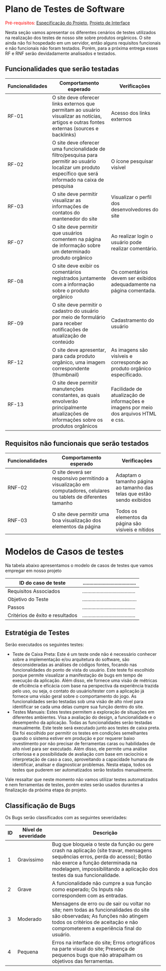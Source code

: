 # Plano de Testes de Software

<span style="color:red">Pré-requisitos: <a href="2-Especificação do Projeto.md"> Especificação do Projeto</a></span>, <a href="3-Projeto de Interface.md"> Projeto de Interface</a>

Nesta seção vamos apresentar os diferentes cenários de testes utilizados na realização dos testes de nosso site sobre produtos orgânicos. O site ainda não foi hospedado em um servidor, então alguns requisitos funcionais e não funcionais não foram testados. Porém, para a próxima entrega esses RF e RNF serão devidadamente analisados e testados.

## Funcionalidades que serão testadas

|Funcionalidades     | Comportamento esperado |Verificações|
|--------------------|------------------------------------|----------------------------------------|
|RF-01           | O site deve oferecer links externos que permitam ao usuário visualizar as notícias, artigos e outras fontes externas (sources e backlinks)| Acesso dos links externos|
|RF-02           | O site deve oferecer uma funcionalidade de filtro/pesquisa para permitir ao usuário localizar um produto específico que será informado na caixa de pesquisa| O ícone pesquisar visível
|RF-03       | O site deve permitir visualizar as informações de contatos do mantenedor do site| Visualizar o perfil dos desenvolvedores do site | 
|RF-07       | O site deve permitir que usuários comentem na página de informação sobre um determinado produto orgânico| Ao realizar login o usuário pode realizar comentário. 
|RF-08       | O site deve exibir os comentários registrados juntamente com a informação sobre o produto orgânico| Os comentários devem ser exibidos adequadamente na página comentada.
|RF-09       | O site deve permitir o cadastro do usuário por meio de formulário para receber notificações de atualização de conteúdo| Cadastramento do usuário
|RF-12       | O site deve apresentar, para cada produto orgânico, uma imagem correspondente (thumbnail)| As imagens são visíveis e corresponde ao produto orgânico específicado.
|RF-13       | O site deve permitir manutenções constantes, as quais envolverão principalmente atualizações de informações sobre os produtos orgânicos| Facilidade de atualização de informações e imagens por meio dos arquivos HTML e css.

## Requisitos não funcionais que serão testados

|Funcionalidades     | Comportamento esperado |Verificações|
|--------------------|------------------------------------|----------------------------------------|
|RNF-02          | O site deverá ser responsivo permitindo a visualização em computadores, celulares ou tablets de diferentes tamanho| Adaptam o tamanho página ao tamanho das telas que estão sendo exibidos|
|RNF-03          | O site deve permitir uma boa visualização dos elementos da página| Todos os elementos da página são visíveis e nítidos

# Modelos de Casos de testes
Na tabela abaixo apresentamos o modelo de casos de testes que vamos empregar em nosso projeto

|ID do caso de teste    | ........................................| 
|-------|-------------------------|
| Requisitos Associados |........................................|  
| Objetivo do Teste | .........................................|
| Passos |........................................ |
| Critérios de êxito e resultados |........................................| 

 
## Estratégia de Testes 

Serão executados os seguintes testes: 


 - Teste de Caixa Preta: Este é um teste onde não é necessário conhecer sobre a implementação e/ou arquitetura do software, são desconsideradas as análises de códigos fontes, focando nas funcionalidades do ponto de vista do usuário. Este teste foi escolhido porque permite visualizar a manifestação de bugs em tempo de execução da aplicação. Além disso, ele fornece uma visão de métricas de eficiência e eficácia com base na perspectiva da experiência trazida pelo uso, ou seja, o contato do usuário/tester com a aplicação já fornece uma visão geral sobre o comportamento do jogo. As funcionalidades serão testadas sob uma visão de alto nível para identificar se cada uma delas cumpre sua função dentro do site. 
 - Testes Manuais: Estes testes permitem a exploração de situações em diferentes ambientes. Visa a avaliação do design, a funcionalidade e o desempenho da aplicação. Todas as funcionalidades serão testadas manualmente. Este teste será executado junto aos testes de caixa preta. Ele foi escolhido por permitir os testes em condições semelhantes quando o sistema estiver em produção e por requerer baixo investimento por não precisar de ferramentas caras ou habilidades de alto nível para ser executado. Além disso, ele permite uma análise criteriosa e a possibilidade de avaliação com base em raciocínio e interpretação de caso a caso, aproveitando a capacidade humana de identificar, analisar e diagnosticar problemas. Nesta etapa, todos os testes que puderem ser automatizados serão testados manualmente. 


Vale ressaltar que neste momento não vamos utilizar testes automatizados e nem ferramentas de testes, porém estes serão usados durantes a finalização da próxima etapa do projeto.

##	Classificação de Bugs

Os Bugs serão classificados com as seguintes severidades:

|ID     | Nível de severidade |Descrição|
|--------------------|------------------------------------|----------------------------------------|
|1          | Gravíssimo| Bug que bloqueia o teste da função ou gere crash na aplicação (site travar, mensagens sequências erros, perda do acesso); Botão não exerce a função determinada na modelagem, impossibilitando a aplicação dos testes da sua funcionalidade.
|2          | Grave| A funcionalidade não cumpre a sua função como esperado; Os Inputs não correspondem com as entradas. 
|3       | Moderado| Mensagens de erro ou de sair ou voltar no site; nem todas as funcionalidades do site são observadas; As funções não atingem todos os critérios de aceitação e não comprometerem a experiência final do usuário.
|4       | Pequena| Erros na interface do site; Erros ortográficos na parte visual do site; Presença de pequenos bugs que não atrapalham os objetivos das ferramentas.





